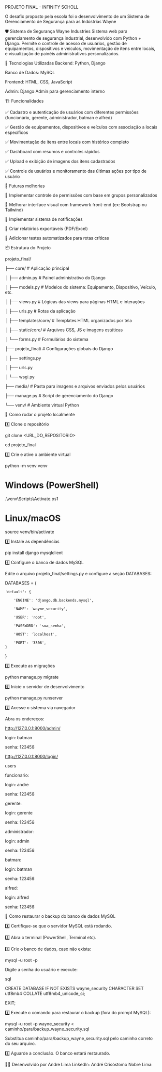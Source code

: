 PROJETO FINAL - INFINITY SCHOLL

 O desafio proposto pela escola foi o desenvolvimento de um Sistema de Gerenciamento de Segurança para as Indústrias Wayne
 
🛡️ Sistema de Segurança Wayne Industries
Sistema web para gerenciamento de segurança industrial, desenvolvido com Python + Django. Permite o controle de acesso de usuários, gestão de equipamentos, dispositivos e veículos, movimentação de itens entre locais, e visualização de painéis administrativos personalizados.

🚀 Tecnologias Utilizadas
Backend: Python, Django

Banco de Dados: MySQL

Frontend: HTML, CSS, JavaScript

Admin: Django Admin para gerenciamento interno

🏗️ Funcionalidades

✅ Cadastro e autenticação de usuários com diferentes permissões (funcionário, gerente, administrador, batman e alfred)

✅ Gestão de equipamentos, dispositivos e veículos com associação a locais específicos

✅ Movimentação de itens entre locais com histórico completo

✅ Dashboard com resumos e controles rápidos

✅ Upload e exibição de imagens dos itens cadastrados

✅ Controle de usuários e monitoramento das últimas ações por tipo de usuário

🚀 Futuras melhorias

🚧 Implementar controle de permissões com base em grupos personalizados

🚧 Melhorar interface visual com framework front-end (ex: Bootstrap ou Tailwind)

🚧 Implementar sistema de notificações

🚧 Criar relatórios exportáveis (PDF/Excel)

🚧 Adicionar testes automatizados para rotas críticas

📦 Estrutura do Projeto

projeto_final/

├── core/                    # Aplicação principal

│   ├── admin.py             # Painel administrativo do Django

│   ├── models.py            # Modelos do sistema: Equipamento, Dispositivo, Veículo, etc.


│   ├── views.py             # Lógicas das views para páginas HTML e interações

│   ├── urls.py              # Rotas da aplicação

│   ├── templates/core/      # Templates HTML organizados por tela

│   ├── static/core/         # Arquivos CSS, JS e imagens estáticas

│   └── forms.py             # Formulários do sistema


├── projeto_final/           # Configurações globais do Django

│   ├── settings.py

│   ├── urls.py

│   └── wsgi.py

├── media/                   # Pasta para imagens e arquivos enviados pelos usuários

├── manage.py                # Script de gerenciamento do Django

└── venv/                    # Ambiente virtual Python

🔧 Como rodar o projeto localmente

1️⃣ Clone o repositório


git clone <URL_DO_REPOSITORIO>

cd projeto_final

2️⃣ Crie e ative o ambiente virtual


python -m venv venv

# Windows (PowerShell)

.\venv\Scripts\Activate.ps1

# Linux/macOS

source venv/bin/activate

3️⃣ Instale as dependências


pip install django mysqlclient

4️⃣ Configure o banco de dados MySQL

Edite o arquivo projeto_final/settings.py e configure a seção DATABASES:

DATABASES = {
    
    'default': {
    
        'ENGINE': 'django.db.backends.mysql',
        
        'NAME': 'wayne_security',
        
        'USER': 'root',
        
        'PASSWORD': 'sua_senha',
        
        'HOST': 'localhost',
        
        'PORT': '3306',
    }
    
}


5️⃣ Execute as migrações

python manage.py migrate

6️⃣ Inicie o servidor de desenvolvimento

python manage.py runserver

7️⃣ Acesse o sistema via navegador

Abra os endereços:


http://127.0.0.1:8000/admin/


login: batman 

senha: 123456

http://127.0.0.1:8000/login/

users 

funcionario: 

login: andre

senha: 123456

gerente: 

login: gerente

senha: 123456

administrador: 

login: admin

senha: 123456

batman: 

login: batman 

senha: 123456

alfred:

login: alfred

senha: 123456



🔄 Como restaurar o backup do banco de dados MySQL

1️⃣ Certifique-se que o servidor MySQL está rodando.

2️⃣ Abra o terminal (PowerShell, Terminal etc).

3️⃣ Crie o banco de dados, caso não exista:

mysql -u root -p

Digite a senha do usuário e execute:

sql

CREATE DATABASE IF NOT EXISTS wayne_security CHARACTER SET utf8mb4 COLLATE utf8mb4_unicode_ci;

EXIT;

4️⃣ Execute o comando para restaurar o backup (fora do prompt MySQL):

mysql -u root -p wayne_security < caminho/para/backup_wayne_security.sql

Substitua caminho/para/backup_wayne_security.sql pelo caminho correto do seu arquivo.

5️⃣ Aguarde a conclusão. O banco estará restaurado.

👨‍💻 Desenvolvido por
Andre Lima
LinkedIn: André Crisóstomo Nobre Lima
